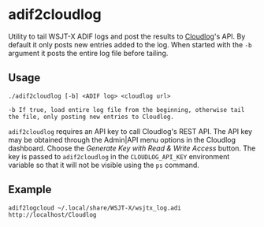 # adif2cloudlog
Utility to tail WSJT-X ADIF logs and post the results to [Cloudlog](https://github.com/magicbug/Cloudlog)'s API. By default it only posts new entries added to the log. When started with the `-b` argument it posts the entire log file before tailing.

## Usage
```
./adif2cloudlog [-b] <ADIF log> <cloudlog url>

-b If true, load entire log file from the beginning, otherwise tail the file, only posting new entries to Cloudlog.
```
`adif2cloudlog` requires an API key to call Cloudlog's REST API. The API key may be obtained through the Admin|API menu options in the Cloudlog dashboard. Choose the _Generate Key with Read & Write Access_ button. The key is passed to `adif2cloudlog` in the `CLOUDLOG_API_KEY` environment variable so that it will not be visible using the `ps` command.

## Example 
```
adif2logcloud ~/.local/share/WSJT-X/wsjtx_log.adi http://localhost/Cloudlog
```